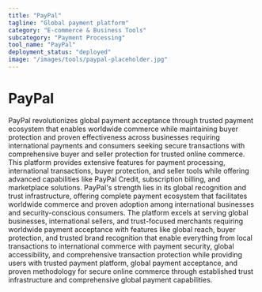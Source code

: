 ```yaml
---
title: "PayPal"
tagline: "Global payment platform"
category: "E-commerce & Business Tools"
subcategory: "Payment Processing"
tool_name: "PayPal"
deployment_status: "deployed"
image: "/images/tools/paypal-placeholder.jpg"
---
```


# PayPal

PayPal revolutionizes global payment acceptance through trusted payment ecosystem that enables worldwide commerce while maintaining buyer protection and proven effectiveness across businesses requiring international payments and consumers seeking secure transactions with comprehensive buyer and seller protection for trusted online commerce. This platform provides extensive features for payment processing, international transactions, buyer protection, and seller tools while offering advanced capabilities like PayPal Credit, subscription billing, and marketplace solutions. PayPal's strength lies in its global recognition and trust infrastructure, offering complete payment ecosystem that facilitates worldwide commerce and proven adoption among international businesses and security-conscious consumers. The platform excels at serving global businesses, international sellers, and trust-focused merchants requiring worldwide payment acceptance with features like global reach, buyer protection, and trusted brand recognition that enable everything from local transactions to international commerce with payment security, global accessibility, and comprehensive transaction protection while providing users with trusted payment platform, global payment acceptance, and proven methodology for secure online commerce through established trust infrastructure and comprehensive global payment capabilities.